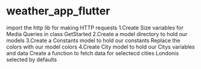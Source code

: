 # weather_app_flutter

import the http lib for making HTTP requests
1.Create Size variables for Media Queries in class GetStarted
2.Create a model directory to hold our models
3.Create a Constants model to hold our constants
    Replace the colors with our model colors
4.Create City model to hold our Citys variables and data
    Create a function to fetch data for selectecd cities
    Londonis selected by defaults